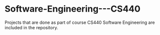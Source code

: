# Software-Engineering---CS440

Projects that are done as part of course CS440 Software Engineering are included in the repository.
